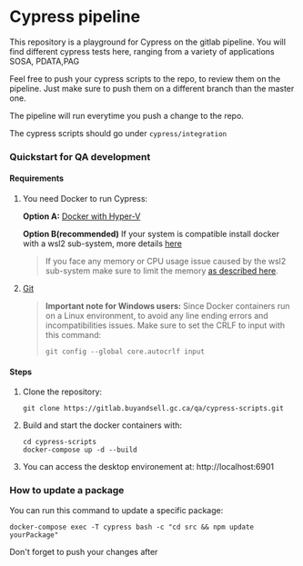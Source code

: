 # Cypress pipeline

This repository is a playground for Cypress on the gitlab pipeline. You will find different cypress tests here, ranging from a variety of applications SOSA, PDATA,PAG

Feel free to push your cypress scripts to the repo, to review them on the pipeline. Just make sure to push them on a different branch than the master one.

The pipeline will run everytime you push a change to the repo.

The cypress scripts should go under `cypress/integration`

### Quickstart for QA development

#### Requirements

1.  You need Docker to run Cypress:

    **Option A:** [Docker with Hyper-V ](https://docs.docker.com/get-docker/) 

    **Option B(recommended)** If your system is compatible install docker with a wsl2 sub-system, more details [here](https://docs.docker.com/docker-for-windows/wsl/) 
    > If you face any memory or CPU usage issue caused by the wsl2 sub-system make sure to limit the memory [as described here](https://medium.com/@lewwybogus/how-to-stop-wsl2-from-hogging-all-your-ram-with-docker-d7846b9c5b37). 

2. [Git](https://git-scm.com/book/en/v2/Getting-Started-Installing-Git) 

   > **Important note for Windows users:** Since Docker containers run on a Linux environment, to avoid any line ending errors and incompatibilities issues. Make sure to set the CRLF to input with this command:
   >
   > `git config --global core.autocrlf input`

#### Steps

1. Clone the repository:
   ```
   git clone https://gitlab.buyandsell.gc.ca/qa/cypress-scripts.git
   ```

2. Build and start the docker containers with:

    ```
    cd cypress-scripts
    docker-compose up -d --build
    ```

3. You can access the desktop environement at: http://localhost:6901


### How to update a package

You can run this command to update a specific package:
```
docker-compose exec -T cypress bash -c "cd src && npm update yourPackage"
```
Don't forget to push your changes after
